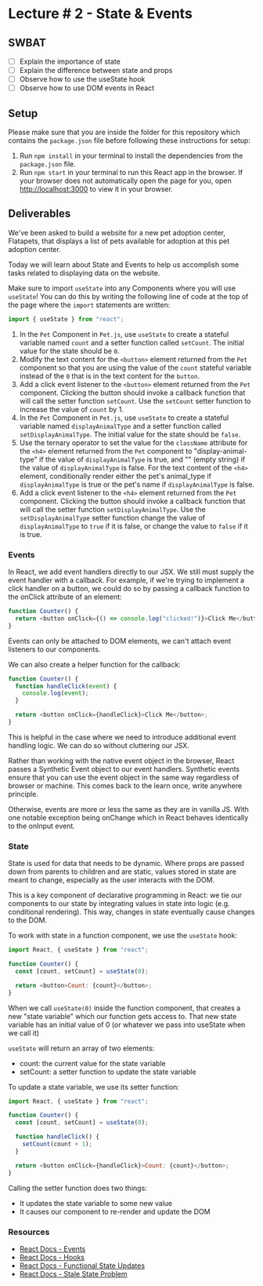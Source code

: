 # Lecture # 2 - State & Events
## SWBAT
- [ ] Explain the importance of state
- [ ] Explain the difference between state and props
- [ ] Observe how to use the useState hook
- [ ] Observe how to use DOM events in React

## Setup
Please make sure that you are inside the folder for this repository which contains the `package.json` file before following these instructions for setup:

1. Run `npm install` in your terminal to install the dependencies from the `package.json` file.
2. Run `npm start` in your terminal to run this React app in the browser. If your browser does not automatically open the page for you, open [http://localhost:3000](http://localhost:3000) to view it in your browser.

## Deliverables

We've been asked to build a website for a new pet adoption center, Flatapets, that displays a list of pets available for adoption at this pet adoption center.

Today we will learn about State and Events to help us accomplish some tasks related to displaying data on the website.

Make sure to import `useState` into any Components where you will use `useState`! You can do this by writing the following line of code at the top of the page where the `import` statements are written:

``` javascript
import { useState } from "react";
```

1. In the `Pet` Component in `Pet.js`, use `useState` to create a stateful variable named `count` and a setter function called `setCount`. The initial value for the state should be `0`.
2. Modify the text content for the `<button>` element returned from the `Pet` component so that you are using the value of the `count` stateful variable instead of the `0` that is in the text content for the `button`.
3. Add a click event listener to the `<button>` element returned from the `Pet` component. Clicking the button should invoke a callback function that will call the setter function `setCount`. Use the `setCount` setter function to increase the value of `count` by 1.
4. In the `Pet` Component in `Pet.js`, use `useState` to create a stateful variable named `displayAnimalType` and a setter function called `setDisplayAnimalType`. The initial value for the state should be `false`.
5. Use the ternary operator to set the value for the `className` attribute for the `<h4>` element returned from the `Pet` component to "display-animal-type" if the value of `displayAnimalType` is true, and "" (empty string) if the value of `displayAnimalType` is false. For the text content of the `<h4>` element, conditionally render either the pet's animal_type if `displayAnimalType` is true or the pet's name if `displayAnimalType` is false.
6. Add a click event listener to the `<h4>` element returned from the `Pet` component. Clicking the button should invoke a callback function that will call the setter function `setDisplayAnimalType`. Use the `setDisplayAnimalType` setter function change the value of `displayAnimalType` to `true` if it is false, or change the value to `false` if it is true.

### Events

In React, we add event handlers directly to our JSX. We still must supply the event handler with a callback. For example, if we're trying to implement a click handler on a button, we could do so by passing a callback function to the onClick attribute of an element:

``` javascript
function Counter() {
  return <button onClick={() => console.log("clicked!")}>Click Me</button>;
}
```

Events can only be attached to DOM elements, we can't attach event listeners to our components.

We can also create a helper function for the callback:

``` javascript
function Counter() {
  function handleClick(event) {
    console.log(event);
  }

  return <button onClick={handleClick}>Click Me</button>;
}
```

This is helpful in the case where we need to introduce additional event handling logic. We can do so without cluttering our JSX.

Rather than working with the native event object in the browser, React passes a Synthetic Event object to our event handlers. Synthetic events ensure that you can use the event object in the same way regardless of browser or machine. This comes back to the learn once, write anywhere principle.

Otherwise, events are more or less the same as they are in vanilla JS. With one notable exception being onChange which in React behaves identically to the onInput event.

### State

State is used for data that needs to be dynamic. Where props are passed down from parents to children and are static, values stored in state are meant to change, especially as the user interacts with the DOM.

This is a key component of declarative programming in React: we tie our components to our state by integrating values in state into logic (e.g. conditional rendering). This way, changes in state eventually cause changes to the DOM.

To work with state in a function component, we use the `useState` hook:

```js
import React, { useState } from "react";

function Counter() {
  const [count, setCount] = useState(0);

  return <button>Count: {count}</button>;
}
```

When we call `useState(0)` inside the function component, that creates a new "state variable" which our function gets access to. That new state variable has an initial value of 0 (or whatever we pass into useState when we call it)

`useState` will return an array of two elements:

- count: the current value for the state variable
- setCount: a setter function to update the state variable

To update a state variable, we use its setter function:

```js
import React, { useState } from "react";

function Counter() {
  const [count, setCount] = useState(0);

  function handleClick() {
    setCount(count + 1);
  }

  return <button onClick={handleClick}>Count: {count}</button>;
}
```

Calling the setter function does two things:

- It updates the state variable to some new value
- It causes our component to re-render and update the DOM

### Resources

- [React Docs - Events](https://reactjs.org/docs/events.html)
- [React Docs - Hooks](https://reactjs.org/docs/hooks-overview.html)
- [React Docs - Functional State Updates](https://reactjs.org/docs/hooks-reference.html#functional-updates)
- [React Docs - Stale State Problem](https://reactjs.org/docs/hooks-faq.html#why-am-i-seeing-stale-props-or-state-inside-my-function)